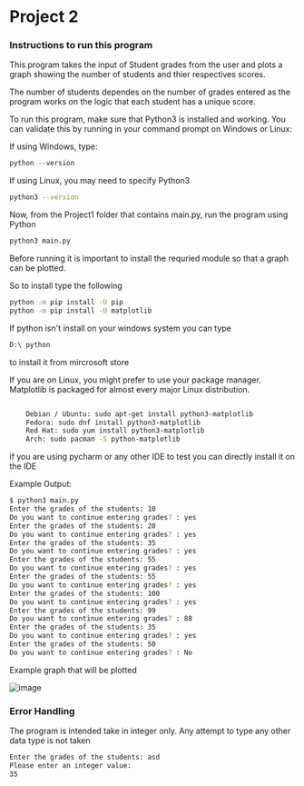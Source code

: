 # Project 2

### Instructions to run this program 

This program takes the input of Student grades from the user and plots a graph showing the number of students and thier respectives scores.

The number of students dependes on the number of grades entered as the program works on the logic that each student has a unique score.

To run this program, make sure that Python3 is installed and working. You can validate this by running in your command prompt on Windows or Linux:

If using Windows, type:
```powershell
python --version
```

If using Linux, you may need to specify Python3
```bash
python3 --version
```

Now, from the Project1 folder that contains main.py, run the program using Python

```bash
python3 main.py
```

Before running it is important to install the requried module so that a graph can be plotted.

So to install type the following 
```bash
python -m pip install -U pip
python -m pip install -U matplotlib
```

If python isn't install on your windows system you can type
```bash
D:\ python
```
to install it from mircrosoft store

If you are on Linux, you might prefer to use your package manager. Matplotlib is packaged for almost every major Linux distribution.
```bash

    Debian / Ubuntu: sudo apt-get install python3-matplotlib
    Fedora: sudo dnf install python3-matplotlib
    Red Hat: sudo yum install python3-matplotlib
    Arch: sudo pacman -S python-matplotlib

```
if you are using pycharm or any other IDE to test you can directly install it on the IDE

Example Output: 
```bash
$ python3 main.py
Enter the grades of the students: 10
Do you want to continue entering grades? : yes
Enter the grades of the students: 20
Do you want to continue entering grades? : yes
Enter the grades of the students: 35
Do you want to continue entering grades? : yes
Enter the grades of the students: 55
Do you want to continue entering grades? : yes
Enter the grades of the students: 55
Do you want to continue entering grades? : yes
Enter the grades of the students: 100
Do you want to continue entering grades? : yes
Enter the grades of the students: 99
Do you want to continue entering grades? : 88
Enter the grades of the students: 35
Do you want to continue entering grades? : yes
Enter the grades of the students: 50
Do you want to continue entering grades? : No
```

Example graph that will be plotted


![image](https://user-images.githubusercontent.com/77366582/111070336-b53cd600-84a7-11eb-8a9d-0dd842711208.png)


### Error Handling

The program is intended take in integer only. Any attempt to type any other data type is not taken
```bash
Enter the grades of the students: asd
Please enter an integer value: 
35
```
